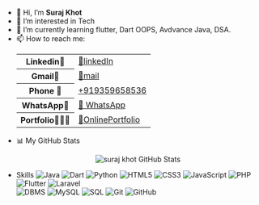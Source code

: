 
<ul>
<li>🤗 Hi, I’m <b>Suraj Khot</b></li>
<li>👀 I’m interested in Tech</li>
<li> 🌱 I’m currently learning flutter, Dart OOPS, Avdvance Java, DSA.</li>
<li>📫 How to reach me:</li>

 <table align="center">
    <tr>
        <th>Linkedin🔗</th>
        <td><a href="https://www.linkedin.com/in/khot-suraj">🔗linkedIn</a></td>
    </tr>
    <tr>
        <th>Gmail💌</th>
        <td><a href="mailto:khotsuraj019@gmail.com">🔗mail</a></td>
    </tr>
     <tr>
        <th>Phone 📲 </th>
        <td><a href="https://tel:+919359658536">+919359658536</a></td>
    </tr>
    <tr>
        <th>WhatsApp📝</th>
        <td><a href="https://wa.me/+919359658536">🔗 WhatsApp</a></td>
    </tr>
    <tr>
        <th>Portfolio🧑🏻‍💻</th>
        <td><a href="https://suraj-khot-19.github.io/suraj/">🔗OnlinePortfolio</a></td>
    </tr>
</table>
<li>📊 My GitHub Stats <p align="center">
  <img src="https://github-readme-stats.vercel.app/api?username=suraj-khot-19&show_icons=true&theme=radical" alt="suraj khot GitHub Stats" />
    </p>
</li>
<li>Skills
<img src="https://img.shields.io/badge/Java-orange" alt="Java" />
  <img src="https://img.shields.io/badge/Dart-blue" alt="Dart" />
  <img src="https://img.shields.io/badge/Python-yellow" alt="Python" />
  <img src="https://img.shields.io/badge/HTML5-orange" alt="HTML5" />
  <img src="https://img.shields.io/badge/CSS3-blue" alt="CSS3" />
  <img src="https://img.shields.io/badge/JavaScript-yellow" alt="JavaScript" />
  <img src="https://img.shields.io/badge/PHP-purple" alt="PHP" /> 
  <img src="https://img.shields.io/badge/Flutter-blue" alt="Flutter" />
  <img src="https://img.shields.io/badge/Laravel-red" alt="Laravel" />
  </li>
  <img src="https://img.shields.io/badge/DBMS-orange" alt="DBMS" />
  <img src="https://img.shields.io/badge/MySQL-blue" alt="MySQL" />
   <img src="https://img.shields.io/badge/SQL-pink" alt="SQL" />
  <img src="https://img.shields.io/badge/Git-orange" alt="Git" />
  <img src="https://img.shields.io/badge/GitHub-black" alt="GitHub" />
</li>
</ul>
